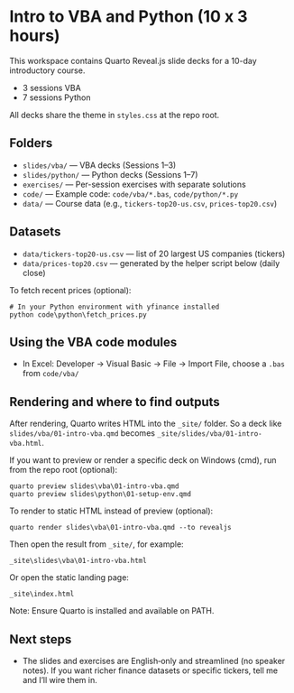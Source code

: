 # Intro to VBA and Python (10 x 3 hours)

This workspace contains Quarto Reveal.js slide decks for a 10-day introductory course.

- 3 sessions VBA
- 7 sessions Python

All decks share the theme in `styles.css` at the repo root.

## Folders

- `slides/vba/` — VBA decks (Sessions 1–3)
- `slides/python/` — Python decks (Sessions 1–7)
- `exercises/` — Per-session exercises with separate solutions
- `code/` — Example code: `code/vba/*.bas`, `code/python/*.py`
- `data/` — Course data (e.g., `tickers-top20-us.csv`, `prices-top20.csv`)

## Datasets

- `data/tickers-top20-us.csv` — list of 20 largest US companies (tickers)
- `data/prices-top20.csv` — generated by the helper script below (daily close)

To fetch recent prices (optional):

```
# In your Python environment with yfinance installed
python code\python\fetch_prices.py
```

## Using the VBA code modules

- In Excel: Developer → Visual Basic → File → Import File, choose a `.bas` from `code/vba/`

## Rendering and where to find outputs

After rendering, Quarto writes HTML into the `_site/` folder. So a deck like `slides/vba/01-intro-vba.qmd` becomes `_site/slides/vba/01-intro-vba.html`.

If you want to preview or render a specific deck on Windows (cmd), run from the repo root (optional):

```
quarto preview slides\vba\01-intro-vba.qmd
quarto preview slides\python\01-setup-env.qmd
```

To render to static HTML instead of preview (optional):

```
quarto render slides\vba\01-intro-vba.qmd --to revealjs
```

Then open the result from `_site/`, for example:

```
_site\slides\vba\01-intro-vba.html
```

Or open the static landing page:

```
_site\index.html
```

Note: Ensure Quarto is installed and available on PATH.

## Next steps

- The slides and exercises are English‑only and streamlined (no speaker notes). If you want richer finance datasets or specific tickers, tell me and I’ll wire them in.
